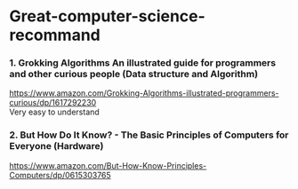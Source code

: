 # Great-computer-science-recommand


### 1. Grokking Algorithms An illustrated guide for programmers and other curious people (Data structure and Algorithm) 
https://www.amazon.com/Grokking-Algorithms-illustrated-programmers-curious/dp/1617292230  
Very easy to understand 

### 2. But How Do It Know? - The Basic Principles of Computers for Everyone  (Hardware)
https://www.amazon.com/But-How-Know-Principles-Computers/dp/0615303765     
